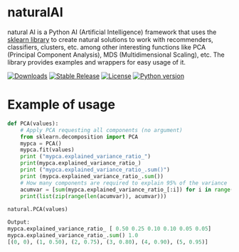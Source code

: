 # naturalAI

natural AI is a Python AI (Artificial Intelligence) framework that uses the [sklearn library](http://scikit-learn.org/stable/) to create natural solutions to work with recommenders, classifiers, clusters, etc. among other interesting functions like PCA (Principal Component Analysis), MDS (Multidimensional Scaling), etc. The library provides examples and wrappers for easy usage  of it.

[![Downloads](https://img.shields.io/badge/downloads-0-blue.svg)]() [![Stable Release](https://img.shields.io/badge/version-1.0-blue.svg)]() [![License](https://img.shields.io/badge/license-GPL-blue.svg)]() [![Python version](https://img.shields.io/badge/python-3.4.2-red.svg)]()

# Example of usage
```python
def PCA(values):
    # Apply PCA requesting all components (no argument)
    from sklearn.decomposition import PCA
    mypca = PCA()
    mypca.fit(values)
    print ("mypca.explained_variance_ratio_")
    print(mypca.explained_variance_ratio_)
    print ("mypca.explained_variance_ratio_.sum()")
    print (mypca.explained_variance_ratio_.sum())
    # How many components are required to explain 95% of the variance
    acumvar = [sum(mypca.explained_variance_ratio_[:i]) for i in range(len(mypca.explained_variance_ratio_))]
    print(list(zip(range(len(acumvar)), acumvar)))
    
natural.PCA(values)

Output:
mypca.explained_variance_ratio_ [ 0.50 0.25 0.10 0.10 0.05 0.05]
mypca.explained_variance_ratio_.sum() 1.0 
[(0, 0), (1, 0.50), (2, 0.75), (3, 0.80), (4, 0.90), (5, 0.95)]
```
